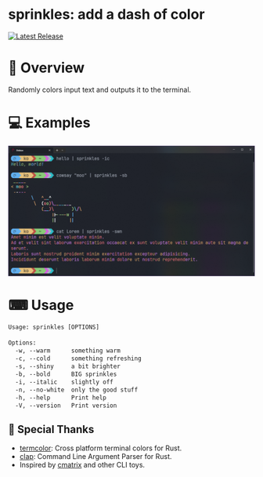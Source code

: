 # sprinkles: add a dash of color

[![Latest Release](https://img.shields.io/github/v/tag/KhalilOuali/sprinkles?logo=github)](https://github.com/KhalilOuali/sprinkles/releases/tag/1.0.0)

# 🌈 Overview

Randomly colors input text and outputs it to the terminal.

# 💻 Examples

![Screenshot](Examples.png)

# ⌨ Usage

```
Usage: sprinkles [OPTIONS]

Options:
  -w, --warm      something warm
  -c, --cold      something refreshing
  -s, --shiny     a bit brighter
  -b, --bold      BIG sprinkles
  -i, --italic    slightly off
  -n, --no-white  only the good stuff
  -h, --help      Print help
  -V, --version   Print version
```

## 🙏 Special Thanks

* [termcolor](https://github.com/BurntSushi/termcolor): Cross platform terminal colors for Rust.
* [clap](https://github.com/clap-rs/clap): Command Line Argument Parser for Rust.
* Inspired by [cmatrix](https://github.com/abishekvashok/cmatrix) and other CLI toys.
